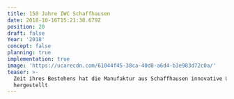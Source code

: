 ```yaml
---
title: 150 Jahre IWC Schaffhausen
date: 2018-10-16T15:21:38.679Z
position: 20
draft: false
Year: '2018'
concept: false
planning: true
implementation: true
image: 'https://ucarecdn.com/61044f45-38ca-40d8-a6d4-b3e983d72c0a/'
teaser: >-
  Zeit ihres Bestehens hat die Manufaktur aus Schaffhausen innovative Uhren
  hergestellt
---
```


